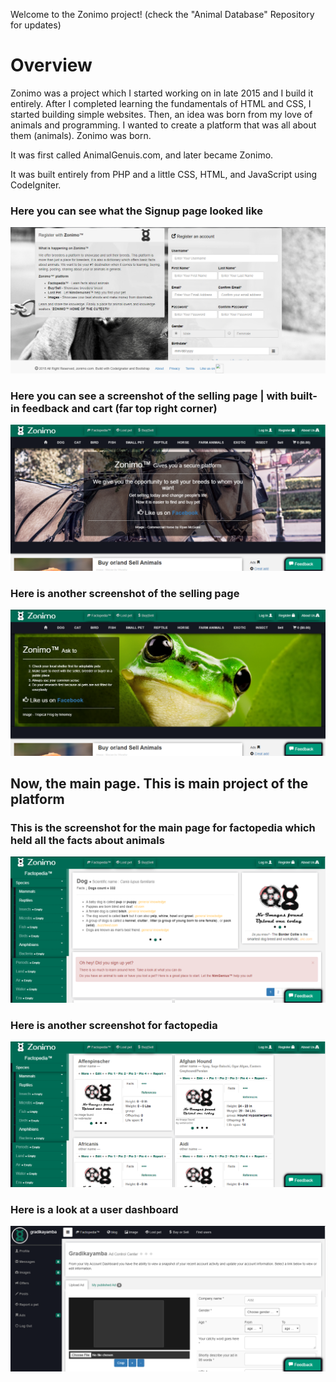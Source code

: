 Welcome to the Zonimo project! (check the "Animal Database" Repository for updates)

# Overview
Zonimo was a project which I started working on in late 2015 and I build it entirely.
After I completed learning the fundamentals of HTML and CSS, I started building simple websites.
Then, an idea was born from my love of animals and programming. I wanted to create a platform that was all about them (animals). Zonimo was born.

It was first called AnimalGenuis.com, and later became Zonimo.

It was built entirely from PHP and a little CSS, HTML, and JavaScript using CodeIgniter.

### Here you can see what the Signup page looked like

![Login to Zonimo image](https://github.com/gradikay/Zonimoold/blob/master/zonimo1.PNG)

### Here you can see a screenshot of the selling page | with built-in feedback and cart (far top right corner)

![Buy&Sell to Zonimo image](https://github.com/gradikay/Zonimoold/blob/master/zonimo2.PNG) 

### Here is another screenshot of the selling page

![Buy&Sell to Zonimo image](https://github.com/gradikay/Zonimoold/blob/master/zonimo3.PNG)

## Now, the main page. This is main project of the platform

### This is the screenshot for the main page for factopedia which held all the facts about animals

![Buy&Sell to Zonimo image](https://github.com/gradikay/Zonimoold/blob/master/zonimo4.PNG)

### Here is another screenshot for factopedia

![Buy&Sell to Zonimo image](https://github.com/gradikay/Zonimoold/blob/master/zonimo5.PNG)

### Here is a look at a user dashboard

![Buy&Sell to Zonimo image](https://github.com/gradikay/Zonimoold/blob/master/zonimo7.PNG)
